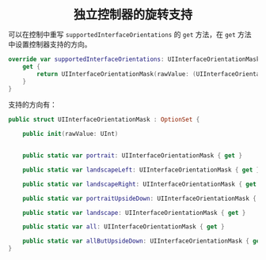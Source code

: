 <center><font size="5"><b>独立控制器的旋转支持</b></font></center>

可以在控制中重写 `supportedInterfaceOrientations` 的 `get` 方法，在 `get` 方法中设置控制器支持的方向。

```swift
override var supportedInterfaceOrientations: UIInterfaceOrientationMask {
    get {
        return UIInterfaceOrientationMask(rawValue: (UIInterfaceOrientationMask.portrait.rawValue | UIInterfaceOrientationMask.landscapeLeft.rawValue))
    }
}
```

支持的方向有：

```swift
public struct UIInterfaceOrientationMask : OptionSet {

    public init(rawValue: UInt)

    
    public static var portrait: UIInterfaceOrientationMask { get }

    public static var landscapeLeft: UIInterfaceOrientationMask { get }

    public static var landscapeRight: UIInterfaceOrientationMask { get }

    public static var portraitUpsideDown: UIInterfaceOrientationMask { get }

    public static var landscape: UIInterfaceOrientationMask { get }

    public static var all: UIInterfaceOrientationMask { get }

    public static var allButUpsideDown: UIInterfaceOrientationMask { get }
}
```

